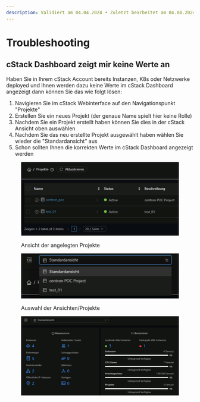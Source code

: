 ```yaml
---
description: Validiert am 04.04.2024 • Zuletzt bearbeitet am 04.04.2024
---
```


# Troubleshooting

## cStack Dashboard zeigt mir keine Werte an

Haben Sie in Ihrem cStack Account bereits Instanzen, K8s oder Netzwerke deployed und Ihnen werden dazu keine Werte im cStack Dashboard angezeigt dann können Sie das wie folgt lösen:

1. Navigieren Sie im cStack Webinterface auf den Navigationspunkt "Projekte"
2. Erstellen Sie ein neues Projekt (der genaue Name spielt hier keine Rolle)
3. Nachdem Sie ein Projekt erstellt haben können Sie dies in der cStack Ansicht oben auswählen
4. Nachdem Sie das neu erstellte Projekt ausgewählt haben wählen Sie wieder die "Standardansicht" aus
5. Schon sollten Ihnen die korrekten Werte im cStack Dashboard angezeigt werden

<figure><img src="../.gitbook/assets/image.png" alt=""><figcaption><p>Ansicht der angelegten Projekte</p></figcaption></figure>

<figure><img src="../.gitbook/assets/image (1).png" alt=""><figcaption><p>Auswahl der Ansichten/Projekte</p></figcaption></figure>

<figure><img src="../.gitbook/assets/image (2).png" alt=""><figcaption></figcaption></figure>
